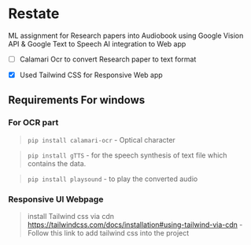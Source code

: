 # Restate 

ML assignment for Research papers into Audiobook using Google Vision API &amp; Google Text to Speech AI integration to Web app

- [ ] Calamari Ocr to convert Research paper to text format
- [x] Used Tailwind CSS for Responsive Web app


## Requirements For windows

### For OCR part

> `pip install calamari-ocr` - Optical character 

> `pip install gTTS` - for the speech synthesis of text file which contains the data.

> `pip install playsound` - to play the converted audio

### Responsive UI Webpage

> install Tailwind css via cdn 
  https://tailwindcss.com/docs/installation#using-tailwind-via-cdn - Follow this link to add tailwind css into the project
  
